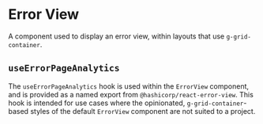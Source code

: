 # Error View

A component used to display an error view, within layouts that use `g-grid-container`.

## `useErrorPageAnalytics`

The `useErrorPageAnalytics` hook is used within the `ErrorView` component, and is provided as a named export from `@hashicorp/react-error-view`. This hook is intended for use cases where the opinionated, `g-grid-container`-based styles of the default `ErrorView` component are not suited to a project.

